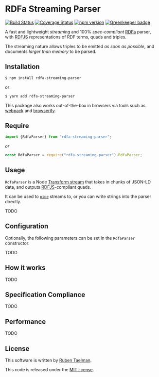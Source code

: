 # RDFa Streaming Parser

[![Build Status](https://travis-ci.org/rubensworks/rdfa-streaming-parser.js.svg?branch=master)](https://travis-ci.org/rubensworks/rdfa-streaming-parser.js)
[![Coverage Status](https://coveralls.io/repos/github/rubensworks/rdfa-streaming-parser.js/badge.svg?branch=master)](https://coveralls.io/github/rubensworks/rdfa-streaming-parser.js?branch=master)
[![npm version](https://badge.fury.io/js/rdfa-streaming-parser.svg)](https://www.npmjs.com/package/rdfa-streaming-parser) [![Greenkeeper badge](https://badges.greenkeeper.io/rubensworks/rdfa-streaming-parser.js.svg)](https://greenkeeper.io/)

A fast and lightweight _streaming_ and 100% _spec-compliant_ [RDFa](https://rdfa.info/) parser,
with [RDFJS](https://github.com/rdfjs/representation-task-force/) representations of RDF terms, quads and triples.

The streaming nature allows triples to be emitted _as soon as possible_, and documents _larger than memory_ to be parsed.

## Installation

```bash
$ npm install rdfa-streaming-parser
```

or

```bash
$ yarn add rdfa-streaming-parser
```

This package also works out-of-the-box in browsers via tools such as [webpack](https://webpack.js.org/) and [browserify](http://browserify.org/).

## Require

```javascript
import {RdfaParser} from "rdfa-streaming-parser";
```

_or_

```javascript
const RdfaParser = require("rdfa-streaming-parser").RdfaParser;
```


## Usage

`RdfaParser` is a Node [Transform stream](https://nodejs.org/api/stream.html#stream_class_stream_transform)
that takes in chunks of JSON-LD data,
and outputs [RDFJS](http://rdf.js.org/)-compliant quads.

It can be used to [`pipe`](https://nodejs.org/api/stream.html#stream_readable_pipe_destination_options) streams to,
or you can write strings into the parser directly.

TODO

## Configuration

Optionally, the following parameters can be set in the `RdfaParser` constructor:

TODO

## How it works

TODO

## Specification Compliance

TODO

## Performance

TODO

## License
This software is written by [Ruben Taelman](http://rubensworks.net/).

This code is released under the [MIT license](http://opensource.org/licenses/MIT).
